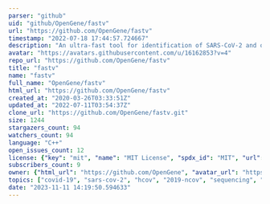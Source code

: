 ```yaml
---
parser: "github"
uid: "github/OpenGene/fastv"
url: "https://github.com/OpenGene/fastv"
timestamp: "2022-07-18 17:44:57.724667"
description: "An ultra-fast tool for identification of SARS-CoV-2 and other microbes from sequencing data. This tool can be used to detect viral infectious diseases, like COVID-19."
avatar: "https://avatars.githubusercontent.com/u/16162853?v=4"
repo_url: "https://github.com/OpenGene/fastv"
title: "fastv"
name: "fastv"
full_name: "OpenGene/fastv"
html_url: "https://github.com/OpenGene/fastv"
created_at: "2020-03-26T03:33:51Z"
updated_at: "2022-07-11T03:54:37Z"
clone_url: "https://github.com/OpenGene/fastv.git"
size: 1244
stargazers_count: 94
watchers_count: 94
language: "C++"
open_issues_count: 12
license: {"key": "mit", "name": "MIT License", "spdx_id": "MIT", "url": "https://api.github.com/licenses/mit", "node_id": "MDc6TGljZW5zZTEz"}
subscribers_count: 9
owner: {"html_url": "https://github.com/OpenGene", "avatar_url": "https://avatars.githubusercontent.com/u/16162853?v=4", "login": "OpenGene", "type": "Organization"}
topics: ["covid-19", "sars-cov-2", "hcov", "2019-ncov", "sequencing", "bioinformatics", "ngs", "mngs", "coronavirus", "covid", "viral-infectious-diseases", "viral", "virus", "microbial-sequences", "meta-genomics", "visualization"]
date: "2023-11-11 14:19:50.594633"
---
```

